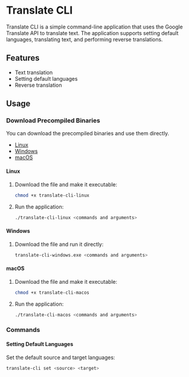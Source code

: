# Translate CLI

Translate CLI is a simple command-line application that uses the Google Translate API to translate text. The application supports setting default languages, translating text, and performing reverse translations.

## Features

- Text translation
- Setting default languages
- Reverse translation

## Usage

### Download Precompiled Binaries

You can download the precompiled binaries and use them directly.

- [Linux](https://github.com/Mehmetymw/translate-cli/releases/download/v0.1/translate-cli-linux)
- [Windows](https://github.com/Mehmetymw/translate-cli/releases/download/v0.1/translate-cli-windows.exe)
- [macOS](https://github.com/Mehmetymw/translate-cli/releases/download/v0.1/translate-cli-macos)

#### Linux

1. Download the file and make it executable:
    ```sh
    chmod +x translate-cli-linux
    ```

2. Run the application:
    ```sh
    ./translate-cli-linux <commands and arguments>
    ```

#### Windows

1. Download the file and run it directly:
    ```sh
    translate-cli-windows.exe <commands and arguments>
    ```

#### macOS

1. Download the file and make it executable:
    ```sh
    chmod +x translate-cli-macos
    ```

2. Run the application:
    ```sh
    ./translate-cli-macos <commands and arguments>
    ```

### Commands

#### Setting Default Languages

Set the default source and target languages:

```sh
translate-cli set <source> <target>
